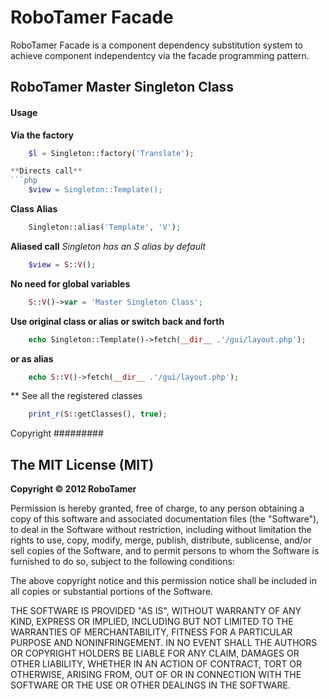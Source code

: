 RoboTamer Facade
================

RoboTamer Facade is a component dependency substitution system to achieve component independentcy via the facade programming pattern.


RoboTamer Master Singleton Class
--------------------------------

#### Usage


**Via the factory**  
```php
    $l = Singleton::factory('Translate');

**Directs call**  
```php
    $view = Singleton::Template();
```

**Class Alias**  
```php
    Singleton::alias('Template', 'V');
```

**Aliased call** _Singleton has an S alias by default_  
```php
    $view = S::V();
```

**No need for global variables**  
```php
    S::V()->var = 'Master Singleton Class';
```

**Use original class or alias or switch back and forth**  
```php
    echo Singleton::Template()->fetch(__dir__ .'/gui/layout.php');
```

**or as alias**    
```php
    echo S::V()->fetch(__dir__ .'/gui/layout.php');
```

** See all the registered classes   
```php
    print_r(S::getClasses(), true);
```

Copyright
#########

The MIT License (MIT)
---------------------

**Copyright © 2012 RoboTamer**  

Permission is hereby granted, free of charge, to any person obtaining a copy of this software and associated documentation files (the "Software"), to deal in the Software without restriction, including without limitation the rights to use, copy, modify, merge, publish, distribute, sublicense, and/or sell copies of the Software, and to permit persons to whom the Software is furnished to do so, subject to the following conditions:  

The above copyright notice and this permission notice shall be included in all copies or substantial portions of the Software.  

THE SOFTWARE IS PROVIDED "AS IS", WITHOUT WARRANTY OF ANY KIND, EXPRESS OR IMPLIED, INCLUDING BUT NOT LIMITED TO THE WARRANTIES OF MERCHANTABILITY, FITNESS FOR A PARTICULAR PURPOSE AND NONINFRINGEMENT. IN NO EVENT SHALL THE AUTHORS OR COPYRIGHT HOLDERS BE LIABLE FOR ANY CLAIM, DAMAGES OR OTHER LIABILITY, WHETHER IN AN ACTION OF CONTRACT, TORT OR OTHERWISE, ARISING FROM, OUT OF OR IN CONNECTION WITH THE SOFTWARE OR THE USE OR OTHER DEALINGS IN THE SOFTWARE.
